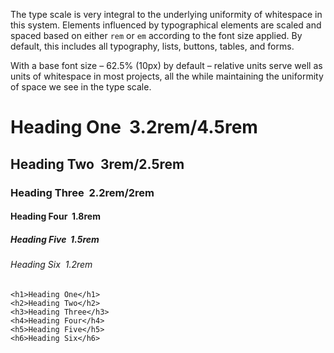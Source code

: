 The type scale is very integral to the underlying uniformity of whitespace in this system. Elements influenced by typographical elements are scaled and spaced based on either `rem` or `em` according to the font size applied. By default, this includes all typography, lists, buttons, tables, and forms.

With a base font size – 62.5% (10px) by default – relative units serve well as units of whitespace in most projects, all the while maintaining the uniformity of space we see in the type scale. 

<div class="mt-2 mb-4">
  <h1>Heading One&nbsp;&nbsp;<span class="f6 c-g3 float-r">3.2rem/4.5rem</span></h1>
  <h2>Heading Two&nbsp;&nbsp;<span class="f6 c-g3 float-r">3rem/2.5rem</span></h2>
  <h3>Heading Three&nbsp;&nbsp;<span class="f6 c-g3 float-r">2.2rem/2rem</span></h3>
  <h4>Heading Four&nbsp;&nbsp;<span class="f6 c-g3 float-r">1.8rem</span></h4>
  <h5>Heading Five&nbsp;&nbsp;<span class="f6 c-g3 float-r">1.5rem</span></h5>
  <h6>Heading Six&nbsp;&nbsp;<span class="f6 c-g3 float-r">1.2rem</span></h6>
</div>

    <h1>Heading One</h1>
    <h2>Heading Two</h2>
    <h3>Heading Three</h3>
    <h4>Heading Four</h4>
    <h5>Heading Five</h5>
    <h6>Heading Six</h6>
